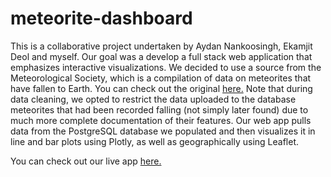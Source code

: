 # meteorite-dashboard

This is a collaborative project undertaken by Aydan Nankoosingh, Ekamjit Deol and myself.  Our goal was a develop a full stack web application that emphasizes interactive visualizations.  We decided to use a source from the Meteorological Society, which is a compilation of data on meteorites that have fallen to Earth. You can check out the original [here.](https://www.kaggle.com/nasa/meteorite-landings)  Note that during data cleaning, we opted to restrict the data uploaded to the database meteorites that had been recorded falling (not simply later found) due to much more complete documentation of their features.  Our web app pulls data from the PostgreSQL database we populated and then visualizes it in line and bar plots using Plotly, as well as geographically using Leaflet.

You can check out our live app [here.](http://meteorite-dashboard.herokuapp.com)
